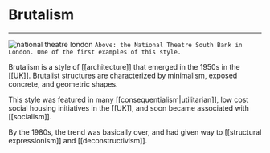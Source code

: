 # Brutalism 


---
![national theatre london](https://upload.wikimedia.org/wikipedia/commons/thumb/2/21/The_National_Theatre%2C_South_Bank%2C_London_%283%29.jpg/1024px-The_National_Theatre%2C_South_Bank%2C_London_%283%29.jpg)
`Above: the National Theatre South Bank in London. One of the first examples of this style.`

Brutalism is a style of [[architecture]] that emerged in the 1950s in the [[UK]]. Brutalist structures are characterized by minimalism, exposed concrete, and geometric shapes. 

This style was featured in many [[consequentialism|utilitarian]], low cost social housing initiatives in the [[UK]], and soon became associated with [[socialism]].  

By the 1980s, the trend was basically over, and had given way to [[structural expressionism]] and [[deconstructivism]]. 